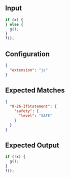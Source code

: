 
## Input
```javascript input
if (x) {
} else {
  g();
}
f();
```

## Configuration
```json configuration
{
  "extension": "js"
}
```

## Expected Matches
```json expected matches
{
  "0-26-IfStatement": {
    "safety": {
      "level": "SAFE"
    }
  }
}
```

## Expected Output
```javascript expected output
if (!x) {
  g();
}
f();
```
